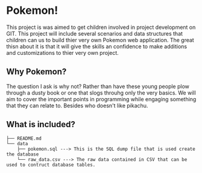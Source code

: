 # Pokemon!
This project is was aimed to get children involved in project development on GIT. This project will include several scenarios and data structures that children can us to build thier very own Pokemon web application. The great thisn about it is that it will give the skills an confidence to make additions and customizations to thier very own project. 

## Why Pokemon?
The question I ask is why not? Rather than have these young people plow through a dusty book or one that slogs throuhg only the very basics. We will aim to cover the important points in programming while engaging something that they can relate to. Besides who doesn't like pikachu.

## What is included?
```
├── README.md
└── data
    ├── pokemon.sql ---> This is the SQL dump file that is used create the database
    └── raw_data.csv ---> The raw data contained in CSV that can be used to contruct database tables.
```